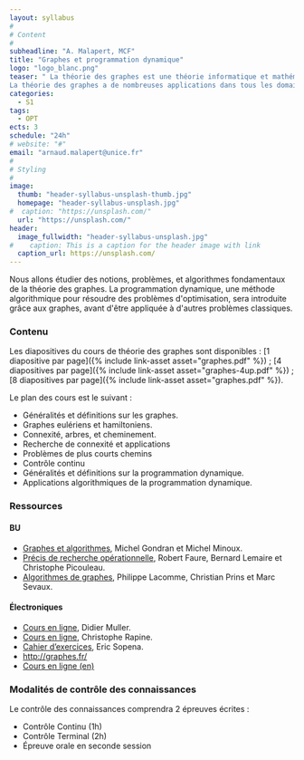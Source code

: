 ```yaml
---
layout: syllabus
#
# Content
#
subheadline: "A. Malapert, MCF"
title: "Graphes et programmation dynamique"
logo: "logo_blanc.png"
teaser: " La théorie des graphes est une théorie informatique et mathématique. 
La théorie des graphes a de nombreuses applications dans tous les domaines liés à la notion de réseau (réseau social, réseau informatique, télécommunications, etc.) et dans bien d'autres domaines (par exemple génétique) tant le concept de graphe, à peu près équivalent à celui de relation binaire (à ne pas confondre donc avec graphe d'une fonction), est général."
categories:
  - S1
tags:
  - OPT
ects: 3
schedule: "24h"
# website: "#"
email: "arnaud.malapert@unice.fr"
#
# Styling
#
image:
  thumb: "header-syllabus-unsplash-thumb.jpg"
  homepage: "header-syllabus-unsplash.jpg"
#  caption: "https://unsplash.com/"
  url: "https://unsplash.com/"
header:
  image_fullwidth: "header-syllabus-unsplash.jpg"
#    caption: This is a caption for the header image with link
  caption_url: https://unsplash.com/  
---
```


Nous allons étudier des notions, problèmes, et algorithmes fondamentaux de la théorie des graphes.
La programmation dynamique, une méthode algorithmique pour résoudre des problèmes d'optimisation, sera introduite grâce aux graphes, avant d'être appliquée à d'autres problèmes classiques.

### Contenu ###

Les diapositives du cours de théorie des graphes sont disponibles :
[1 diapositive par page]({% include link-asset asset="graphes.pdf" %}) ;
[4 diapositives par page]({% include link-asset asset="graphes-4up.pdf" %}) ;
[8 diapositives par page]({% include link-asset asset="graphes.pdf" %}).

Le plan des cours est le suivant :
- Généralités et définitions sur les graphes.
- Graphes eulériens et hamiltoniens.
- Connexité, arbres, et cheminement.
- Recherche de connexité et applications
- Problèmes de plus courts chemins
- Contrôle continu
- Généralités et définitions sur la programmation dynamique.
- Applications algorithmiques de la programmation dynamique. 

### Ressources ###


#### BU ####

- [Graphes et algorithmes](http://catalogue.unice.fr/primo_library/libweb/action/dlDisplay.do?vid%3DUNS&docId%3Dsc_aleph_uns01000121977%20), Michel Gondran et Michel Minoux.
- [Précis de recherche opérationnelle](http://catalogue.unice.fr/primo_library/libweb/action/dlDisplay.do?vid%3DUNS&docId%3Dsc_aleph_uns01000108437%20), Robert Faure, Bernard Lemaire et Christophe Picouleau.
- [Algorithmes de graphes](http://catalogue.unice.fr/primo_library/libweb/action/dlDisplay.do?vid%3DUNS&docId%3Dsc_aleph_uns01000042329%20), Philippe Lacomme, Christian Prins et Marc Sevaux.

#### Électroniques ####

- [Cours en ligne](http://www.apprendre-en-ligne.net/graphes/), Didier Muller.
- [Cours en ligne](http://idmme06.inpg.fr/~rapinec/Graphe/Graphe/default.html), Christophe Rapine.
- [Cahier d&rsquo;exercices](http://mathematiques.ac-bordeaux.fr/pedalyc/seqdocped/graphes/cahier/cahier.htm), Eric Sopena.
- <http://graphes.fr/>
- [Cours en ligne (en)](https://algs4.cs.princeton.edu/40graphs/)


### Modalités de contrôle des connaissances ###

Le contrôle des connaissances comprendra 2 épreuves écrites :

- Contrôle Continu (1h)
- Contrôle Terminal (2h)
- Épreuve orale en seconde session
